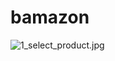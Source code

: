 # bamazon

![1_select_product.jpg](www.github.com/adamk1230/bamazon/customer_demo/1_select_product.jpg)
